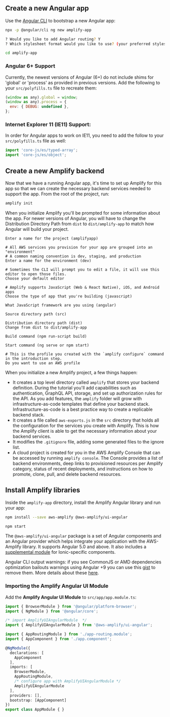 ## Create a new Angular app

Use the [Angular CLI](https://github.com/angular/angular-cli) to bootstrap a new Angular app:

```bash
npx -p @angular/cli ng new amplify-app

? Would you like to add Angular routing? Y
? Which stylesheet format would you like to use? (your preferred stylesheet provider)

cd amplify-app
```

### Angular 6+ Support

Currently, the newest versions of Angular (6+) do not include shims for 'global' or 'process' as provided in previous versions. Add the following to your `src/polyfills.ts` file to recreate them: 

```javascript
(window as any).global = window;
(window as any).process = {
  env: { DEBUG: undefined },
};
``` 

### Internet Explorer 11 (IE11) Support:

In order for Angular apps to work on IE11, you need to add the follow to your `src/polyfills.ts` file as well:

```javascript
import 'core-js/es/typed-array';
import 'core-js/es/object';
```

## Create a new Amplify backend

Now that we have a running Angular app, it's time to set up Amplify for this app so that we can create the necessary backend services needed to support the app. From the root of the project, run:

```bash
amplify init
```

When you initialize Amplify you'll be prompted for some information about the app.  For newer versions of Angular, you will have to change the Distribution Directory Path from `dist` to `dist/amplify-app` to match how Angular will build your project.

```console
Enter a name for the project (amplifyapp)

# All AWS services you provision for your app are grouped into an "environment"
# A common naming convention is dev, staging, and production
Enter a name for the environment (dev)

# Sometimes the CLI will prompt you to edit a file, it will use this editor to open those files.
Choose your default editor

# Amplify supports JavaScript (Web & React Native), iOS, and Android apps
Choose the type of app that you're building (javascript)

What JavaScript framework are you using (angular)

Source directory path (src)

Distribution directory path (dist)
Change from dist to dist/amplify-app

Build command (npm run-script build)

Start command (ng serve or npm start)

# This is the profile you created with the `amplify configure` command in the introduction step.
Do you want to use an AWS profile
```

When you initialize a new Amplify project, a few things happen:

- It creates a top level directory called `amplify` that stores your backend definition. During the tutorial you'll add capabilities such as authentication, GraphQL API, storage, and set up authorization rules for the API. As you add features, the `amplify` folder will grow with infrastructure-as-code templates that define your backend stack. Infrastructure-as-code is a best practice way to create a replicable backend stack.
- It creates a file called `aws-exports.js` in the `src` directory that holds all the configuration for the services you create with Amplify. This is how the Amplify client is able to get the necessary information about your backend services.
- It modifies the `.gitignore` file, adding some generated files to the ignore list.
- A cloud project is created for you in the AWS Amplify Console that can be accessed by running `amplify console`. The Console provides a list of backend environments, deep links to provisioned resources per Amplify category, status of recent deployments, and instructions on how to promote, clone, pull, and delete backend resources.

## Install Amplify libraries

Inside the `amplify-app` directory, install the Amplify Angular library and run your app:

```bash
npm install --save aws-amplify @aws-amplify/ui-angular

npm start
```

The `@aws-amplify/ui-angular` package is a set of Angular components and an Angular provider which helps integrate your application with the AWS-Amplify library.  It supports Angular 5.0 and above.  It also includes a [supplemental module](#ionic-4-components) for Ionic-specific components.

<amplify-callout>

Angular CLI output warnings: if you see CommonJS or AMD dependencies optimization bailouts warnings using Angular +9 you can use this [gist](https://gist.github.com/gsans/8982c126c4fef668c094ff288f04241b) to remove them. More details about these [here](https://angular.io/guide/build#configuring-commonjs-dependencies).

</amplify-callout>

### Importing the Amplify Angular UI Module

Add the **Amplify Angular UI Module** to `src/app/app.module.ts`:

```ts
import { BrowserModule } from '@angular/platform-browser';
import { NgModule } from '@angular/core';

/* import AmplifyUIAngularModule  */
import { AmplifyUIAngularModule } from '@aws-amplify/ui-angular';

import { AppRoutingModule } from './app-routing.module';
import { AppComponent } from './app.component';

@NgModule({
  declarations: [
    AppComponent
  ],
  imports: [
    BrowserModule,
    AppRoutingModule,
    /* configure app with AmplifyUIAngularModule */
    AmplifyUIAngularModule
  ],
  providers: [],
  bootstrap: [AppComponent]
})
export class AppModule { }
```
